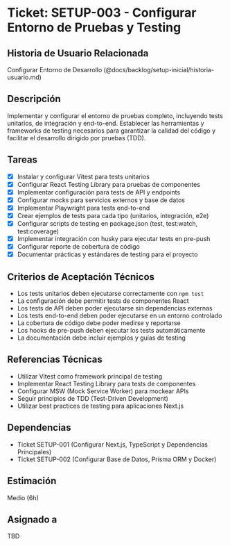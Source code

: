 # Ticket: SETUP-003 - Configurar Entorno de Pruebas y Testing

## Historia de Usuario Relacionada

Configurar Entorno de Desarrollo (@docs/backlog/setup-inicial/historia-usuario.md)

## Descripción

Implementar y configurar el entorno de pruebas completo, incluyendo tests unitarios, de integración y end-to-end. Establecer las herramientas y frameworks de testing necesarios para garantizar la calidad del código y facilitar el desarrollo dirigido por pruebas (TDD).

## Tareas

- [x] Instalar y configurar Vitest para tests unitarios
- [x] Configurar React Testing Library para pruebas de componentes
- [x] Implementar configuración para tests de API y endpoints
- [x] Configurar mocks para servicios externos y base de datos
- [x] Implementar Playwright para tests end-to-end
- [x] Crear ejemplos de tests para cada tipo (unitarios, integración, e2e)
- [x] Configurar scripts de testing en package.json (test, test:watch, test:coverage)
- [x] Implementar integración con husky para ejecutar tests en pre-push
- [x] Configurar reporte de cobertura de código
- [x] Documentar prácticas y estándares de testing para el proyecto

## Criterios de Aceptación Técnicos

- Los tests unitarios deben ejecutarse correctamente con `npm test`
- La configuración debe permitir tests de componentes React
- Los tests de API deben poder ejecutarse sin dependencias externas
- Los tests end-to-end deben poder ejecutarse en un entorno controlado
- La cobertura de código debe poder medirse y reportarse
- Los hooks de pre-push deben ejecutar los tests automáticamente
- La documentación debe incluir ejemplos y guías de testing

## Referencias Técnicas

- Utilizar Vitest como framework principal de testing
- Implementar React Testing Library para tests de componentes
- Configurar MSW (Mock Service Worker) para mockear APIs
- Seguir principios de TDD (Test-Driven Development)
- Utilizar best practices de testing para aplicaciones Next.js

## Dependencias

- Ticket SETUP-001 (Configurar Next.js, TypeScript y Dependencias Principales)
- Ticket SETUP-002 (Configurar Base de Datos, Prisma ORM y Docker)

## Estimación

Medio (6h)

## Asignado a

TBD
